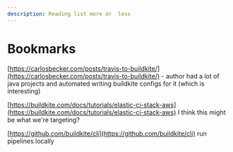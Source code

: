 ```yaml
---
description: Reading list more or  less
---
```


# Bookmarks

[https://carlosbecker.com/posts/travis-to-buildkite/](https://carlosbecker.com/posts/travis-to-buildkite/) - author had a lot of java projects and automated writing buildkite configs for it \(which is interesting\)

[https://buildkite.com/docs/tutorials/elastic-ci-stack-aws](https://buildkite.com/docs/tutorials/elastic-ci-stack-aws) I think this might be what we're targeting?

[https://github.com/buildkite/cli](https://github.com/buildkite/cli) run pipelines locally


